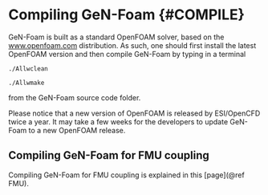 # Compiling GeN-Foam {#COMPILE}

GeN-Foam is built as a standard OpenFOAM solver, based on the www.openfoam.com distribution. As such, one should first install the latest OpenFOAM version and then compile GeN-Foam by typing in a terminal

`./Allwclean`

`./Allwmake`

from the GeN-Foam source code folder. 

Please notice that a new version of OpenFOAM is released by ESI/OpenCFD twice a year. It may take a few weeks for the developers to update GeN-Foam to a new OpenFOAM release.


## Compiling GeN-Foam for FMU coupling

Compiling GeN-Foam for FMU coupling is explained in this [page](@ref FMU).
